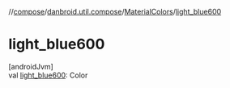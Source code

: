 //[compose](../../../index.md)/[danbroid.util.compose](../index.md)/[MaterialColors](index.md)/[light_blue600](light_blue600.md)

# light_blue600

[androidJvm]\
val [light_blue600](light_blue600.md): Color
